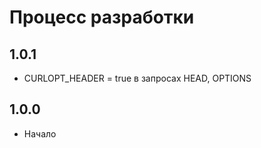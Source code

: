 Процесс разработки
==============

1.0.1
-----------------
  * CURLOPT_HEADER = true в запросах HEAD, OPTIONS

1.0.0
-----------------
  * Начало